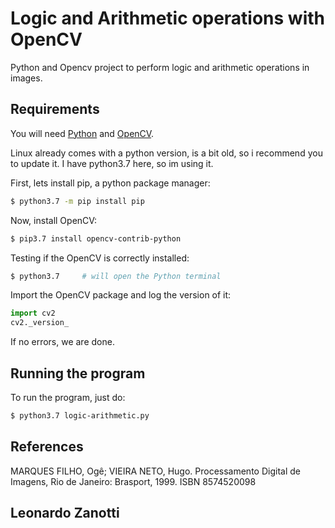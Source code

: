 # Logic and Arithmetic operations with OpenCV
Python and Opencv project to perform logic and arithmetic operations in images.

## Requirements
You will need [Python](https://www.python.org/) and [OpenCV](https://opencv.org/).

Linux already comes with a python version, is a bit old, so i recommend you to update it.
I have python3.7 here, so im using it.

First, lets install pip, a python package manager:
```bash
$ python3.7 -m pip install pip
```

Now, install OpenCV:
```bash
$ pip3.7 install opencv-contrib-python
```

Testing if the OpenCV is correctly installed:
```bash
$ python3.7     # will open the Python terminal
```
Import the OpenCV package and log the version of it:
```python
import cv2
cv2._version_
```
If no errors, we are done.

## Running the program
To run the program, just do:
```bash
$ python3.7 logic-arithmetic.py
```

## References
MARQUES FILHO, Ogê; VIEIRA NETO, Hugo. Processamento Digital de Imagens, Rio de Janeiro: Brasport, 1999. ISBN 8574520098

## Leonardo Zanotti
